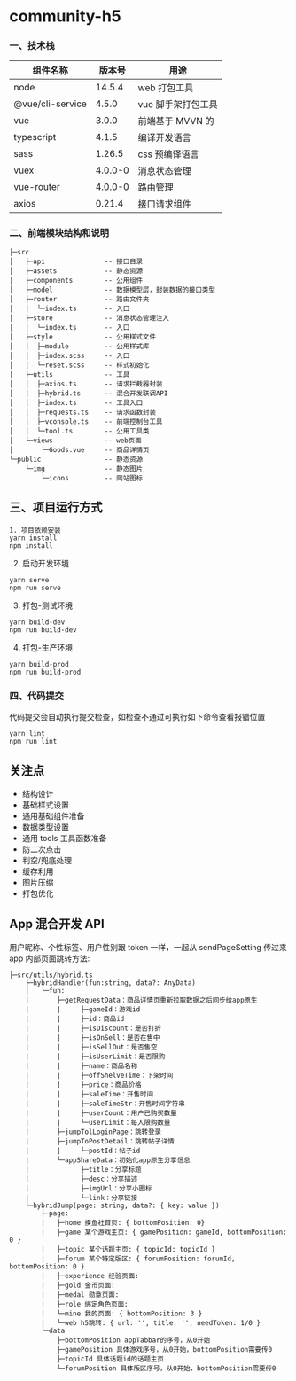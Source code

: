 # community-h5

### 一、技术栈

| 组件名称         | 版本号  | 用途               |
| ---------------- | ------- | ------------------ |
| node             | 14.5.4  | web 打包工具       |
| @vue/cli-service | 4.5.0   | vue 脚手架打包工具 |
| vue              | 3.0.0   | 前端基于 MVVN 的   |
| typescript       | 4.1.5   | 编译开发语言       |
| sass             | 1.26.5  | css 预编译语言     |
| vuex             | 4.0.0-0 | 消息状态管理       |
| vue-router       | 4.0.0-0 | 路由管理           |
| axios            | 0.21.4  | 接口请求组件       |

### 二、前端模块结构和说明

```
├─src
│   ├─api               -- 接口目录
│   ├─assets            -- 静态资源
│   ├─components        -- 公用组件
│   ├─model             -- 数据模型层，封装数据的接口类型
│   ├─router            -- 路由文件夹
│   │  └─index.ts       -- 入口
│   ├─store             -- 消息状态管理注入
│   │  └─index.ts       -- 入口
│   ├─style             -- 公用样式文件
│   │  ├─module         -- 公用样式库
│   │  ├─index.scss     -- 入口
│   │  └─reset.scss     -- 样式初始化
│   ├─utils             -- 工具
│   │  ├─axios.ts       -- 请求拦截器封装
│   │  ├─hybrid.ts      -- 混合开发联调API
│   │  ├─index.ts       -- 工具入口
│   │  ├─requests.ts    -- 请求函数封装
│   │  ├─vconsole.ts    -- 前端控制台工具
│   │  └─tool.ts        -- 公用工具类
│   └─views             -- web页面
│       └─Goods.vue     -- 商品详情页
└─public                -- 静态资源
    └─img               -- 静态图片
        └─icons         -- 网站图标
```

## 三、项目运行方式

```
1. 项目依赖安装
yarn install
npm install
```

2. 启动开发环境

```
yarn serve
npm run serve
```

3. 打包-测试环境

```
yarn build-dev
npm run build-dev
```

4. 打包-生产环境

```
yarn build-prod
npm run build-prod
```

### 四、代码提交

代码提交会自动执行提交检查，如检查不通过可执行如下命令查看报错位置

```
yarn lint
npm run lint
```

## 关注点

- 结构设计
- 基础样式设置
- 通用基础组件准备
- 数据类型设置
- 通用 tools 工具函数准备
- 防二次点击
- 判空/兜底处理
- 缓存利用
- 图片压缩
- 打包优化

## App 混合开发 API

用户昵称、个性标签、用户性别跟 token 一样，一起从 sendPageSetting 传过来
app 内部页面跳转方法:

```
├─src/utils/hybrid.ts
    ├─hybridHandler(fun:string, data?: AnyData)
    |   └─fun:
    |       ├─getRequestData：商品详情页重新拉取数据之后同步给app原生
    |       |     ├─gameId：游戏id
    |       |     ├─id：商品id
    |       |     ├─isDiscount：是否打折
    |       |     ├─isOnSell：是否在售中
    |       |     ├─isSellOut：是否售空
    |       |     ├─isUserLimit：是否限购
    |       |     ├─name：商品名称
    |       |     ├─offShelveTime：下架时间
    |       |     ├─price：商品价格
    |       |     ├─saleTime：开售时间
    |       |     ├─saleTimeStr：开售时间字符串
    |       |     ├─userCount：用户已购买数量
    |       |     └─userLimit：每人限购数量
    |       ├─jumpTolLoginPage：跳转登录
    |       ├─jumpToPostDetail：跳转帖子详情
    |       |     └─postId：帖子id
    |       └─appShareData：初始化app原生分享信息
    |             ├─title：分享标题
    |             ├─desc：分享描述
    |             ├─imgUrl：分享小图标
    |             └─link：分享链接
    └─hybridJump(page: string, data?: { key: value })
        ├─page:
        |   ├─home 摸鱼社首页: { bottomPosition: 0}
        |   ├─game 某个游戏主页: { gamePosition: gameId, bottomPosition: 0 }
        |   ├─topic 某个话题主页: { topicId: topicId }
        |   ├─forum 某个特定版区: { forumPosition: forumId, bottomPosition: 0 }
        |   ├─experience 经验页面:
        |   ├─gold 金币页面:
        |   ├─medal 勋章页面:
        |   ├─role 绑定角色页面:
        |   └─mine 我的页面: { bottomPosition: 3 }
        |   └─web h5跳转: { url: '', title: '', needToken: 1/0 }
        └─data
            ├─bottomPosition appTabbar的序号，从0开始
            ├─gamePosition 具体游戏序号，从0开始，bottomPosition需要传0
            ├─topicId 具体话题id的话题主页
            └─forumPosition 具体版区序号，从0开始，bottomPosition需要传0
```
